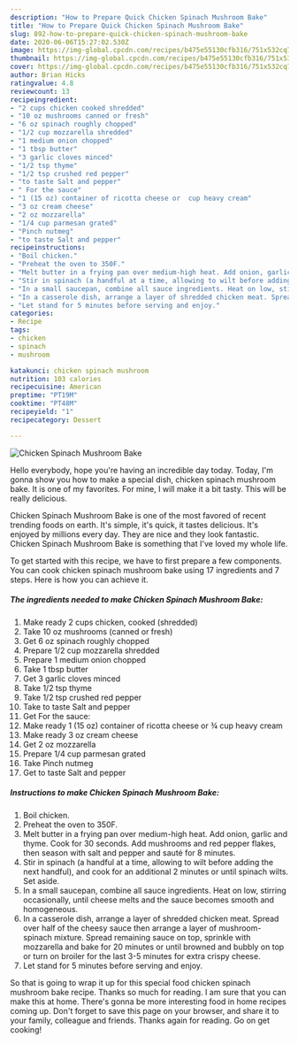 ```yaml
---
description: "How to Prepare Quick Chicken Spinach Mushroom Bake"
title: "How to Prepare Quick Chicken Spinach Mushroom Bake"
slug: 892-how-to-prepare-quick-chicken-spinach-mushroom-bake
date: 2020-06-06T15:27:02.530Z
image: https://img-global.cpcdn.com/recipes/b475e55130cfb316/751x532cq70/chicken-spinach-mushroom-bake-recipe-main-photo.jpg
thumbnail: https://img-global.cpcdn.com/recipes/b475e55130cfb316/751x532cq70/chicken-spinach-mushroom-bake-recipe-main-photo.jpg
cover: https://img-global.cpcdn.com/recipes/b475e55130cfb316/751x532cq70/chicken-spinach-mushroom-bake-recipe-main-photo.jpg
author: Brian Hicks
ratingvalue: 4.8
reviewcount: 13
recipeingredient:
- "2 cups chicken cooked shredded"
- "10 oz mushrooms canned or fresh"
- "6 oz spinach roughly chopped"
- "1/2 cup mozzarella shredded"
- "1 medium onion chopped"
- "1 tbsp butter"
- "3 garlic cloves minced"
- "1/2 tsp thyme"
- "1/2 tsp crushed red pepper"
- "to taste Salt and pepper"
- " For the sauce"
- "1 (15 oz) container of ricotta cheese or  cup heavy cream"
- "3 oz cream cheese"
- "2 oz mozzarella"
- "1/4 cup parmesan grated"
- "Pinch nutmeg"
- "to taste Salt and pepper"
recipeinstructions:
- "Boil chicken."
- "Preheat the oven to 350F."
- "Melt butter in a frying pan over medium-high heat. Add onion, garlic and thyme. Cook for 30 seconds. Add mushrooms and red pepper flakes, then season with salt and pepper and sauté for 8 minutes."
- "Stir in spinach (a handful at a time, allowing to wilt before adding the next handful), and cook for an additional 2 minutes or until spinach wilts. Set aside."
- "In a small saucepan, combine all sauce ingredients. Heat on low, stirring occasionally, until cheese melts and the sauce becomes smooth and homogeneous."
- "In a casserole dish, arrange a layer of shredded chicken meat. Spread over half of the cheesy sauce then arrange a layer of mushroom-spinach mixture. Spread remaining sauce on top, sprinkle with mozzarella and bake for 20 minutes or until browned and bubbly on top or turn on broiler for the last 3-5 minutes for extra crispy cheese."
- "Let stand for 5 minutes before serving and enjoy."
categories:
- Recipe
tags:
- chicken
- spinach
- mushroom

katakunci: chicken spinach mushroom 
nutrition: 103 calories
recipecuisine: American
preptime: "PT19M"
cooktime: "PT48M"
recipeyield: "1"
recipecategory: Dessert

---
```



![Chicken Spinach Mushroom Bake](https://img-global.cpcdn.com/recipes/b475e55130cfb316/751x532cq70/chicken-spinach-mushroom-bake-recipe-main-photo.jpg)

Hello everybody, hope you're having an incredible day today. Today, I'm gonna show you how to make a special dish, chicken spinach mushroom bake. It is one of my favorites. For mine, I will make it a bit tasty. This will be really delicious.

Chicken Spinach Mushroom Bake is one of the most favored of recent trending foods on earth. It's simple, it's quick, it tastes delicious. It's enjoyed by millions every day. They are nice and they look fantastic. Chicken Spinach Mushroom Bake is something that I've loved my whole life.




To get started with this recipe, we have to first prepare a few components. You can cook chicken spinach mushroom bake using 17 ingredients and 7 steps. Here is how you can achieve it.

<!--inarticleads1-->

##### The ingredients needed to make Chicken Spinach Mushroom Bake:

1. Make ready 2 cups chicken, cooked (shredded)
1. Take 10 oz mushrooms (canned or fresh)
1. Get 6 oz spinach roughly chopped
1. Prepare 1/2 cup mozzarella shredded
1. Prepare 1 medium onion chopped
1. Take 1 tbsp butter
1. Get 3 garlic cloves minced
1. Take 1/2 tsp thyme
1. Take 1/2 tsp crushed red pepper
1. Take to taste Salt and pepper
1. Get  For the sauce:
1. Make ready 1 (15 oz) container of ricotta cheese or ¾ cup heavy cream
1. Make ready 3 oz cream cheese
1. Get 2 oz mozzarella
1. Prepare 1/4 cup parmesan grated
1. Take Pinch nutmeg
1. Get to taste Salt and pepper




<!--inarticleads2-->

##### Instructions to make Chicken Spinach Mushroom Bake:

1. Boil chicken.
1. Preheat the oven to 350F.
1. Melt butter in a frying pan over medium-high heat. Add onion, garlic and thyme. Cook for 30 seconds. Add mushrooms and red pepper flakes, then season with salt and pepper and sauté for 8 minutes.
1. Stir in spinach (a handful at a time, allowing to wilt before adding the next handful), and cook for an additional 2 minutes or until spinach wilts. Set aside.
1. In a small saucepan, combine all sauce ingredients. Heat on low, stirring occasionally, until cheese melts and the sauce becomes smooth and homogeneous.
1. In a casserole dish, arrange a layer of shredded chicken meat. Spread over half of the cheesy sauce then arrange a layer of mushroom-spinach mixture. Spread remaining sauce on top, sprinkle with mozzarella and bake for 20 minutes or until browned and bubbly on top or turn on broiler for the last 3-5 minutes for extra crispy cheese.
1. Let stand for 5 minutes before serving and enjoy.




So that is going to wrap it up for this special food chicken spinach mushroom bake recipe. Thanks so much for reading. I am sure that you can make this at home. There's gonna be more interesting food in home recipes coming up. Don't forget to save this page on your browser, and share it to your family, colleague and friends. Thanks again for reading. Go on get cooking!
